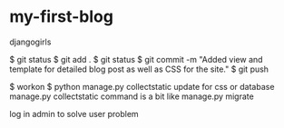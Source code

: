 # my-first-blog
djangogirls

$ git status
$ git add .
$ git status
$ git commit -m "Added view and template for detailed blog post as well as CSS for the site."
$ git push

$ workon <name>
$ python manage.py collectstatic
update for css or database
manage.py collectstatic command is a bit like manage.py migrate

log in admin to solve user problem
